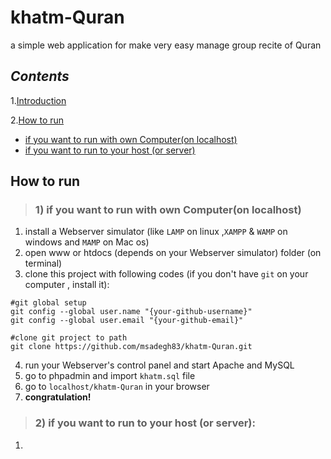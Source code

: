 # khatm-Quran
a simple web application for make very easy manage group recite of Quran

## ***Contents***

1.[Introduction](#introduction)

2.[How to run](#How-to-run)
  - [if you want to run with own Computer(on localhost)](#How-to-run#if-you-want-to-run-with-own-Computer(on-localhost))
  - [if you want to run to your host (or server)](#How-to-run#if-you-want-to-run-to-your-host-(or-server))

## How to run

> ### 1) if you want to run with own Computer(on localhost)

1. install a Webserver simulator (like `LAMP` on linux ,`XAMPP` & `WAMP` on windows and `MAMP` on Mac os)
2. open www or htdocs (depends on your Webserver simulator) folder (on terminal)
3. clone this project with following codes (if you don't have `git` on your computer , install it):
  ```
  #git global setup
  git config --global user.name "{your-github-username}"
  git config --global user.email "{your-github-email}"
  
  #clone git project to path
  git clone https://github.com/msadegh83/khatm-Quran.git
  
  ```
4. run your Webserver's control panel and start Apache and MySQL
5. go to phpadmin and import `khatm.sql` file
6. go to `localhost/khatm-Quran` in your browser
7. **congratulation!**
> ### 2) if you want to run to your host (or server):
1. 
